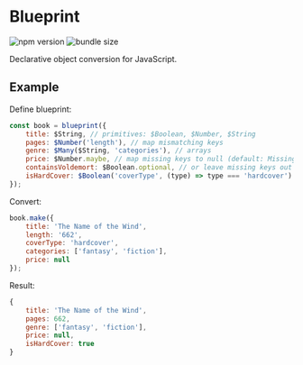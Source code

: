 # Blueprint

![npm version](https://badgen.net/npm/v/@henningway/blueprint)
![bundle size](https://badgen.net/bundlephobia/minzip/@henningway/blueprint)

Declarative object conversion for JavaScript.

## Example

Define blueprint:

```javascript
const book = blueprint({
    title: $String, // primitives: $Boolean, $Number, $String
    pages: $Number('length'), // map mismatching keys
    genre: $Many($String, 'categories'), // arrays
    price: $Number.maybe, // map missing keys to null (default: MissingKeyError) by chaining `.maybe`
    containsVoldemort: $Boolean.optional, // or leave missing keys out by chaining `.optional`
    isHardCover: $Boolean('coverType', (type) => type === 'hardcover') // provide conversion logic beyond simple casting with mutators
});
```

Convert:

```javascript
book.make({
    title: 'The Name of the Wind',
    length: '662',
    coverType: 'hardcover',
    categories: ['fantasy', 'fiction'],
    price: null
});
```

Result:

```javascript
{
    title: 'The Name of the Wind',
    pages: 662,
    genre: ['fantasy', 'fiction'],
    price: null,
    isHardCover: true
}
```
